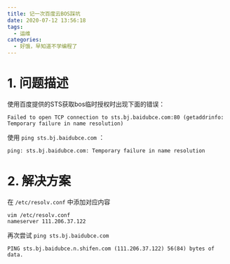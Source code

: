 ```yaml
---
title: 记一次百度云BOS踩坑
date: 2020-07-12 13:56:18
tags:
  - 运维
categories:
  - 好饿，早知道不学编程了
---
```

# 1. 问题描述
使用百度提供的STS获取bos临时授权时出现下面的错误：

~~~ shell
Failed to open TCP connection to sts.bj.baidubce.com:80 (getaddrinfo: Temporary failure in name resolution)
~~~

使用 `ping sts.bj.baidubce.com` ：

~~~ cmd
ping: sts.bj.baidubce.com: Temporary failure in name resolution
~~~

# 2. 解决方案
在 `/etc/resolv.conf` 中添加对应内容
 
~~~ shell
vim /etc/resolv.conf
nameserver 111.206.37.122
~~~

再次尝试 `ping sts.bj.baidubce.com`

~~~ shell
PING sts.bj.baidubce.n.shifen.com (111.206.37.122) 56(84) bytes of data.
~~~